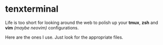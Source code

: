 # tenxterminal
Life is too short for looking around the web to polish up your **tmux**, **zsh** and **vim** _(maybe neovim)_ configurations.

Here are the ones I use. Just look for the appropriate files.

